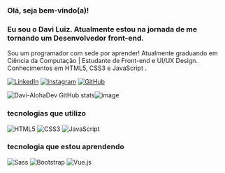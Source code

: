 ### Olá, seja bem-vindo(a)! 
### Eu sou o Davi Luiz. Atualmente estou na jornada de me tornando um Desenvolvedor front-end.

Sou um programador com sede por aprender! Atualmente graduando em Ciência da Computação | Estudante de Front-end e UI/UX Design. Conhecimentos em HTML5, CSS3 e JavaScript .

[![LinkedIn](https://img.shields.io/badge/LinkedIn-0077B5?style=for-the-badge&logo=linkedin&logoColor=white)](https://www.linkedin.com/in/davi-luiz-souza-ajala-611314193/) [![Instagram](https://img.shields.io/badge/Instagram-E4405F?style=for-the-badge&logo=instagram&logoColor=white)](https://www.instagram.com/aloha_developer/) [![GitHub](https://img.shields.io/badge/GitHub-100000?style=for-the-badge&logo=github&logoColor=white)](https://github.com/Davi-AlohaDev)

![Davi-AlohaDev GitHub stats](https://github-readme-stats.vercel.app/api?username=Davi-AlohaDev&show_icons=true&theme=radical)![image](https://github.com/Davi-AlohaDev/Davi-AlohaDev/assets/127554027/cf6a89eb-a8c8-404b-904e-cfd9c5756d6b)

### tecnologias que utilizo 

![HTML5](https://img.shields.io/badge/HTML5-E34F26?style=for-the-badge&logo=html5&logoColor=white)
![CSS3](https://img.shields.io/badge/CSS3-1572B6?style=for-the-badge&logo=css3&logoColor=white)
![JavaScript](https://img.shields.io/badge/JavaScript-F7DF1E?style=for-the-badge&logo=javascript&logoColor=black)

### tecnologia que estou aprendendo

![Sass](https://img.shields.io/badge/Sass-CC6699?style=for-the-badge&logo=sass&logoColor=white)
![Bootstrap](https://img.shields.io/badge/Bootstrap-563D7C?style=for-the-badge&logo=bootstrap&logoColor=white)
![Vue.js](https://img.shields.io/badge/Vue.js-35495E?style=for-the-badge&logo=vue.js&logoColor=4FC08D)
